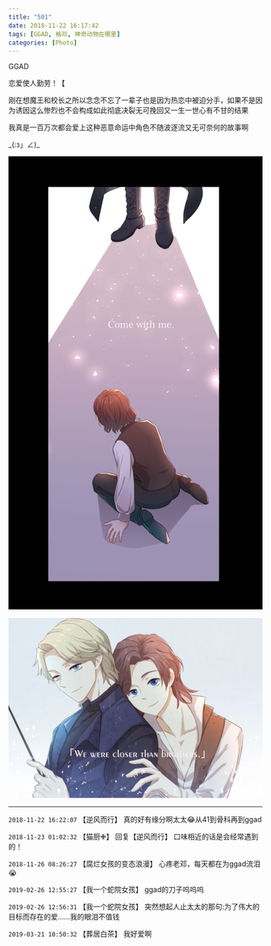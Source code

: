 ```yaml
---
title: "501"
date: 2018-11-22 16:17:42
tags: [GGAD, 格邓, 神奇动物在哪里]
categories: [Photo]
---
```


<p>GGAD</p> 
<p>恋爱使人勤劳！【</p> 
<p>刚在想魔王和校长之所以念念不忘了一辈子也是因为热恋中被迫分手，如果不是因为诱因这么惨烈也不会构成如此彻底决裂无可挽回又一生一世心有不甘的结果<br /></p> 
<p>我真是一百万次都会爱上这种恶意命运中角色不随波逐流又无可奈何的故事啊</p> 
<p>_(:з」∠)_</p>

![](https://raw.githubusercontent.com/alicewish/meowchain247/master/img_cVZNdzJtQk9JV2ZOOUdtTVI3d3ZVUzN2Tithc1ZIMWJla3Z3UGJOakJOdFJOc1VIdURmd3dnPT0.jpg)

![](https://raw.githubusercontent.com/alicewish/meowchain247/master/img_cVZNdzJtQk9JV2VRNDc4TWJvd2g1Zm1HS1p2T0VtbDRvYzZZMHcxbEh2amZMTGlRS25TZFVRPT0.jpg)

---

`2018-11-22 16:22:07` 【逆风而行】 真的好有缘分啊太太😂从41到骨科再到ggad

`2018-11-23 01:02:32` 【猫厨✙】 回复【逆风而行】 口味相近的话是会经常遇到的！

`2018-11-26 08:26:27` 【腐烂女孩的变态浪漫】 心疼老邓，每天都在为ggad流泪😭

`2019-02-26 12:55:27` 【我一个蛇院女孩】 ggad的刀子呜呜呜

`2019-02-26 12:56:31` 【我一个蛇院女孩】 突然想起人止太太的那句:为了伟大的目标而存在的爱……我的眼泪不值钱

`2019-03-21 10:50:32` 【葬居白茶】 我好爱啊
